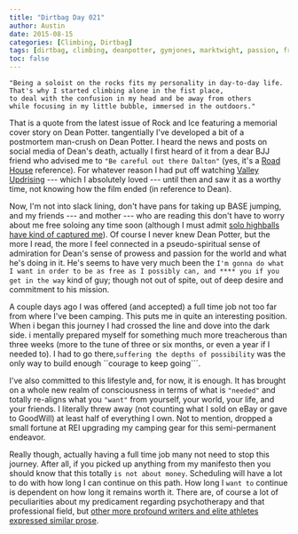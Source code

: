 ```yaml
---
title: "Dirtbag Day 021"
author: Austin
date: 2015-08-15
categories: [Climbing, Dirtbag]
tags: [dirtbag, climbing, deanpotter, gymjones, marktwight, passion, freedom, freebird]
toc: false
---
```

```
"Being a soloist on the rocks fits my personality in day-to-day life.
That's why I started climbing alone in the fist place,
to deal with the confusion in my head and be away from others
while focusing in my little bubble, immersed in the outdoors."
```

That is a quote from the latest issue of Rock and Ice featuring a memorial cover story on Dean Potter.  tangentially I've developed a bit of a postmortem man-crush on Dean Potter.  I heard the news and posts on social media of Dean's death, actually I first heard of it from a dear BJJ friend who advised me to ```"Be careful out there Dalton"``` (yes, it's a [Road House](http://www.imdb.com/title/tt0098206/) reference).  For whatever reason I had put off watching [Valley Updrising](http://www.imdb.com/title/tt3784160/?ref_=fn_al_tt_1) --- which I absolutely loved --- until then and saw it as a worthy time, not knowing how the film ended (in reference to Dean).

Now, I'm not into slack lining, don't have pans for taking up BASE jumping, and my friends --- and mother --- who are reading this don't have to worry about me free soloing any time soon (although I must admit [solo highballs have kind of captured me](http://www.mountainproject.com/v/half-ass-roof/110882718)).  Of course I never knew Dean Potter, but the more I read, the more I feel connected in a pseudo-spiritual sense of admiration for Dean's sense of prowess and passion for the world and what  he's doing in it.  He's seems to have very much been the ```I'm gonna do what I want in order to be as free as I possibly can, and **** you if you get in the way``` kind of guy; though not out of spite, out of deep desire and commitment to his mission.

A couple days ago I was offered (and accepted) a full time job not too far from where I've been camping.  This puts me in quite an interesting position.  When i began this journey I had crossed the line and dove into the dark side.  i mentally prepared myself for something much more treacherous than three weeks (more to the tune of three or six months, or even a year if I needed to).  I had to go there,```suffering the depths of possibility``` was the only way to build enough ``courage to keep going```.

I've also committed to this lifestyle and, for now, it is enough.  It has brought on a whole new realm of consciousness in terms of what is ```"needed"``` and totally re-aligns what you ```"want"``` from yourself, your world, your life, and your friends.  I literally threw away (not counting what I sold on eBay or gave to GoodWill) at least half of everything I own.  Not to mention, dropped a small fortune at REI upgrading my camping gear for this semi-permanent endeavor.

Really though, actually having a full time job many not need to stop this journey.  After all, if you picked up anything from my manifesto then you should know that this totally ```is not about money```.  Scheduling will have a lot to do with how long I can continue on this path.  How long I ```want to``` continue is dependent on how long it remains worth it.  There are, of course a lot of peculiarities about my predicament regarding psychotherapy and that professional field, but [other more profound writers and elite athletes expressed similar prose](https://gymjones.com/knowledge/19-why).
